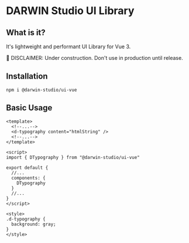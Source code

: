 # DARWIN Studio UI Library

## What is it?
It's lightweight and performant UI Library for Vue 3.  

🚧 DISCLAIMER: Under construction. Don't use in production until release.

## Installation
```shell script
npm i @darwin-studio/ui-vue
```  

## Basic Usage
```vue
<template>
  <!--...-->
  <d-typography content="htmlString" />
  <!--...-->
</template>

<script>
import { DTypography } from "@darwin-studio/ui-vue"

export default {
  //...
  components: {
    DTypography
  }
  //...
}
</script>

<style>
.d-typography {
  background: gray;
}
</style>
```   
